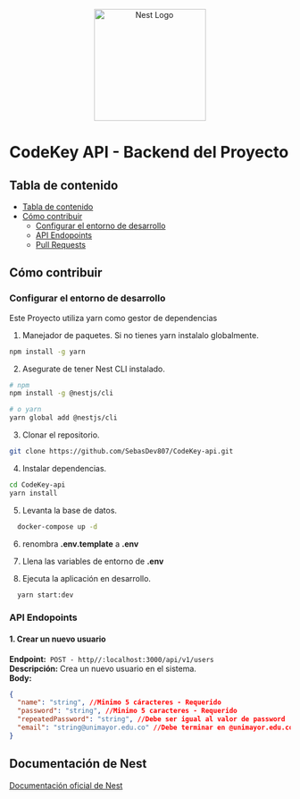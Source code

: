 <p align="center">
  <a href="http://nestjs.com/" target="blank"><img src="https://nestjs.com/img/logo-small.svg" width="200" alt="Nest Logo" /></a>
</p>

# CodeKey API - Backend del Proyecto

## Tabla de contenido

- [Tabla de contenido](#tabla-de-contenido)
- [Cómo contribuir](#cómo-contribuir)
  <!-- - [Contributor Behavior](#contributor-behavior) -->
  - [Configurar el entorno de desarrollo](#configurar-el-entorno-de-desarrollo)
  - [API Endopoints](#api-endopoints)
  - [Pull Requests](#pull-requests)
  <!-- - [License](#license) -->

## Cómo contribuir

### Configurar el entorno de desarrollo

Este Proyecto utiliza yarn como gestor de dependencias

1. Manejador de paquetes. Si no tienes yarn instalalo globalmente.

```bash
npm install -g yarn
```

2. Asegurate de tener Nest CLI instalado.

```bash
# npm
npm install -g @nestjs/cli

# o yarn
yarn global add @nestjs/cli
```

3. Clonar el repositorio.

```bash
git clone https://github.com/SebasDev807/CodeKey-api.git
```

4. Instalar dependencias.

```bash
cd CodeKey-api
yarn install
```

5. Levanta la base de datos.

```bash
  docker-compose up -d
```

6. renombra **.env.template** a **.env**

7. Llena las variables de entorno de **.env**

8. Ejecuta la aplicación en desarrollo.

```bash
  yarn start:dev
```

### API Endopoints

#### 1. Crear un nuevo usuario

**Endpoint:**` POST - http//:localhost:3000/api/v1/users`  
**Descripción:** Crea un nuevo usuario en el sistema.  
**Body:**

```json
{
  "name": "string", //Minimo 5 cáracteres - Requerido
  "password": "string", //Minimo 5 caracteres - Requerido
  "repeatedPassword": "string", //Debe ser igual al valor de password
  "email": "string@unimayor.edu.co" //Debe terminar en @unimayor.edu.co
}
```

## Documentación de Nest

[Documentación oficial de Nest](https://nestjs.com/)

